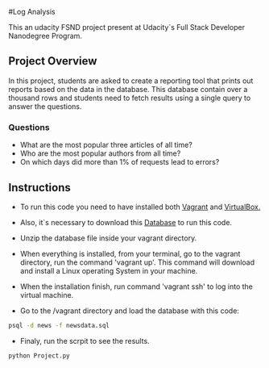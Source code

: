 #Log Analysis

This an udacity FSND project present at Udacity`s Full Stack Developer Nanodegree Program.

## Project Overview

In this project, students are asked to create a reporting tool that prints out reports based on the data in the database. This database contain over a thousand rows and students need to fetch results using a single query to answer the questions.

### Questions

* What are the most popular three articles of all time?
* Who are the most popular authors from all time?
* On which days did more than 1% of requests lead to errors?

## Instructions

* To run this code you need to have installed both <a href="https://www.vagrantup.com/">Vagrant</a> and <a href="https://www.virtualbox.org/wiki/Downloads">VirtualBox.</a>

* Also, it`s necessary to download this <a href="https://drive.google.com/file/d/1chRgPv6H9cnxK0espfc23WSr8MXoT9MA/view?usp=sharing">Database</a> to run this code.

* Unzip the database file inside your vagrant directory.

* When everything is installed, from your terminal, go to the vagrant directory, run the command 'vagrant up'. This command will download and install a Linux operating System in your machine.

* When the installation finish, run command 'vagrant ssh' to log into the virtual machine.

* Go to the /vagrant directory and load the database with this code:
```sh
psql -d news -f newsdata.sql
```

* Finaly, run the scrpit to see the results.
```sh
python Project.py
```